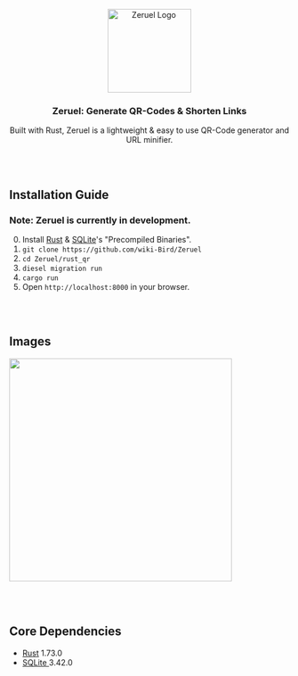 <p align="center"><a href="#" target="_blank" rel="noreferrer noopener"><img width="150" alt="Zeruel Logo" src="https://media.discordapp.net/attachments/590667063165583409/1129305206400757830/Zeruallogoo.png?width=682&height=682"></a></p>


<h3 align="center"> Zeruel: Generate QR-Codes & Shorten Links</h3>

<p align="center">Built with Rust, Zeruel is a lightweight & easy to use QR-Code generator and URL minifier.</p>


<br/><br/>
## Installation Guide
### Note: Zeruel is currently in development.

0. Install <a href="https://www.rust-lang.org/learn/get-started" rel="noreferrer noopener">Rust</a> & <a href="https://www.sqlite.org/download.html" rel="noreferrer noopener">SQLite</a>'s "Precompiled Binaries". 
1. `git clone https://github.com/wiki-Bird/Zeruel`
2. `cd Zeruel/rust_qr`
3. `diesel migration run`
4. `cargo run`
5. Open `http://localhost:8000` in your browser.

<br/><br/>
## Images

<a href="#" target="_blank" rel="noreferrer noopener"><img width="400" src="https://media.discordapp.net/attachments/590667063165583409/1129305987816357988/image.png?width=1187&height=681"></a>

<br/><br/>
## Core Dependencies
<ul>
  <li><a href="https://www.rust-lang.org" rel="noreferrer noopener">Rust</a> 1.73.0
    <!-- <ul>
        <li><a href="https://crates.io/crates/rocket" rel="noreferrer noopener">Rocket</a> =0.5.0-rc.3</li>
        <li><a href="https://crates.io/crates/rocket_dyn_templates" rel="noreferrer noopener">Dyn Templates</a> 0.1.0-rc.3</li>
        <li><a href="https://crates.io/crates/tera" rel="noreferrer noopener">Tera</a> 1.19.0</li>
        <li><a href="https://crates.io/crates/diesel" rel="noreferrer noopener">Diesel</a> 2.1.0</li>
    </ul> -->
  </li>
  <li><a href="https://www.sqlite.org/download.html" rel="noreferrer noopener">SQLite </a>3.42.0</li>
</ul> 